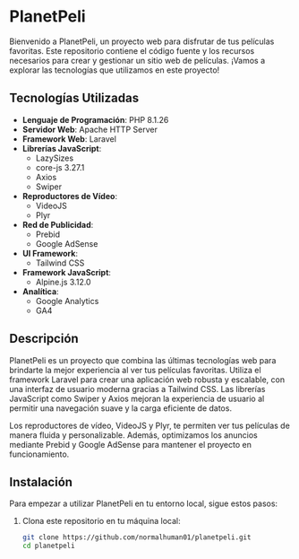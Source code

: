 # PlanetPeli

Bienvenido a PlanetPeli, un proyecto web para disfrutar de tus películas favoritas. Este repositorio contiene el código fuente y los recursos necesarios para crear y gestionar un sitio web de películas. ¡Vamos a explorar las tecnologías que utilizamos en este proyecto!

## Tecnologías Utilizadas

- **Lenguaje de Programación**: PHP 8.1.26
- **Servidor Web**: Apache HTTP Server
- **Framework Web**: Laravel
- **Librerías JavaScript**:
  - LazySizes
  - core-js 3.27.1
  - Axios
  - Swiper
- **Reproductores de Vídeo**:
  - VideoJS
  - Plyr
- **Red de Publicidad**:
  - Prebid
  - Google AdSense
- **UI Framework**:
  - Tailwind CSS
- **Framework JavaScript**:
  - Alpine.js 3.12.0
- **Analítica**:
  - Google Analytics
  - GA4

## Descripción

PlanetPeli es un proyecto que combina las últimas tecnologías web para brindarte la mejor experiencia al ver tus películas favoritas. Utiliza el framework Laravel para crear una aplicación web robusta y escalable, con una interfaz de usuario moderna gracias a Tailwind CSS. Las librerías JavaScript como Swiper y Axios mejoran la experiencia de usuario al permitir una navegación suave y la carga eficiente de datos.

Los reproductores de vídeo, VideoJS y Plyr, te permiten ver tus películas de manera fluida y personalizable. Además, optimizamos los anuncios mediante Prebid y Google AdSense para mantener el proyecto en funcionamiento.

## Instalación

Para empezar a utilizar PlanetPeli en tu entorno local, sigue estos pasos:

1. Clona este repositorio en tu máquina local:

   ```bash
   git clone https://github.com/normalhuman01/planetpeli.git
   cd planetpeli

